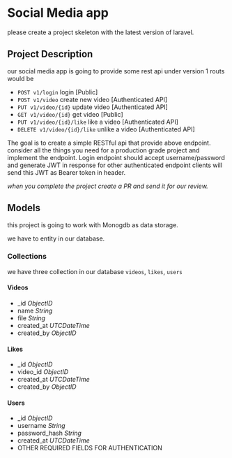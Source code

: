 # Social Media app

please create a project skeleton with the latest version of laravel.

## Project Description

our social media app is going to provide some rest api under version 1 routs would be

- `POST v1/login` login [Public]
- `POST v1/video` create new video [Authenticated API]
- `PUT v1/video/{id}` update video [Authenticated API]
- `GET v1/video/{id}` get video [Public]
- `PUT v1/video/{id}/like` like a video [Authenticated API]
- `DELETE v1/video/{id}/like` unlike a video [Authenticated API]

The goal is to create a simple RESTful api that provide above endpoint. 
consider all the things you need for a production grade project and implement the endpoint.
Login endpoint should accept username/password and generate JWT in response for other authenticated endpoint clients will send this JWT as Bearer token in header.

*when you complete the project create a PR and send it for our review.*

## Models

this project is going to work with Monogdb as data storage.

we have to entity in our database.

### Collections

we have three collection in our database `videos`, `likes`, `users`

#### Videos

- _id         _ObjectID_
- name        _String_
- file        _String_
- created_at  _UTCDateTime_
- created_by  _ObjectID_

#### Likes

- _id         _ObjectID_
- video_id    _ObjectID_
- created_at  _UTCDateTime_
- created_by  _ObjectID_

#### Users

- _id           _ObjectID_
- username      _String_
- password_hash _String_
- created_at    _UTCDateTime_
- OTHER REQUIRED FIELDS FOR AUTHENTICATION




